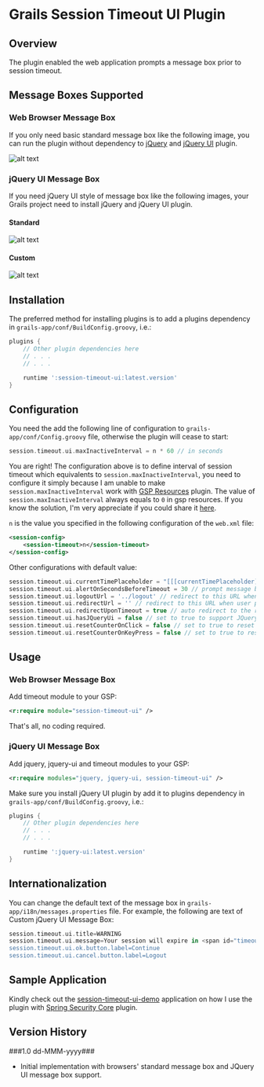 # Grails Session Timeout UI Plugin

## Overview
The plugin enabled the web application prompts a message box prior to session timeout.

## Message Boxes Supported
### Web Browser Message Box
If you only need basic standard message box like the following image, you can run the plugin without dependency to [jQuery](http://www.grails.org/plugin/jquery) and [jQuery UI](http://www.grails.org/plugin/jquery-ui) plugin.

![alt text](https://raw.github.com/limcheekin/grails-session-timeout-ui/master/docs/images/standard.jpg "Web Browser Message Box")

### jQuery UI Message Box
If you need jQuery UI style of message box like the following images, your Grails project need to install jQuery and jQuery UI plugin.

#### Standard
![alt text](https://raw.github.com/limcheekin/grails-session-timeout-ui/master/docs/images/jqueryUI.jpg "Standard jQuery UI Message Box")

#### Custom
![alt text](https://raw.github.com/limcheekin/grails-session-timeout-ui/master/docs/images/jqueryUI-custom.jpg "Custom jQuery UI Message Box")

## Installation
The preferred method for installing plugins is to add a plugins dependency in `grails-app/conf/BuildConfig.groovy`, i.e.:
```groovy
plugins {
    // Other plugin dependencies here
    // . . .
    // . . .

	runtime ':session-timeout-ui:latest.version' 
}
```

## Configuration
You need the add the following line of configuration to `grails-app/conf/Config.groovy` file, otherwise the plugin will cease to start:
```groovy
session.timeout.ui.maxInactiveInterval = n * 60 // in seconds
```
You are right! The configuration above is to define interval of session timeout which equivalents to `session.maxInactiveInterval`, you need to configure it simply because I am unable to make `session.maxInactiveInterval` work with [GSP Resources](http://grails.org/plugin/gsp-resources) plugin. The value of `session.maxInactiveInterval` always equals to `0` in gsp resources. If you know the solution, I'm very appreciate if you could share it [here](https://github.com/limcheekin/grails-timeout/issues). 

`n` is the value you specified in the following configuration of the `web.xml` file:
```xml
<session-config>
	<session-timeout>n</session-timeout>
</session-config>
```

Other configurations with default value:
```groovy
session.timeout.ui.currentTimePlaceholder = "[[[currentTimePlaceholder]]]" // to be replaced by local time of the browser
session.timeout.ui.alertOnSecondsBeforeTimeout = 30 // prompt message box n seconds before session time out
session.timeout.ui.logoutUrl = '../logout' // redirect to this URL when user press Cancel button
session.timeout.ui.redirectUrl = '' // redirect to this URL when user press OK button, when it is empty redirect to current URL
session.timeout.ui.redirectUponTimeout = true // auto redirect to the redirectUrl upon timeout, you should see login screen as session expired
session.timeout.ui.hasJQueryUi = false // set to true to support JQuery UI message box even jquery-ui plugin is not installed
session.timeout.ui.resetCounterOnClick = false // set to true to reset the timeout counter to 0 on mouse click
session.timeout.ui.resetCounterOnKeyPress = false // set to true to reset the timeout counter to 0 on key press
```

## Usage
### Web Browser Message Box
Add timeout module to your GSP:
```xml
<r:require module="session-timeout-ui" />
```
That's all, no coding required.

### jQuery UI Message Box
Add jquery, jquery-ui and timeout modules to your GSP:
```xml
<r:require modules="jquery, jquery-ui, session-timeout-ui" />
```
Make sure you install jQuery UI plugin by add it to plugins dependency in `grails-app/conf/BuildConfig.groovy`, i.e.:
```groovy
plugins {
    // Other plugin dependencies here
    // . . .
    // . . .

	runtime ':jquery-ui:latest.version' 
}
```
## Internationalization
You can change the default text of the message box in `grails-app/i18n/messages.properties` file. For example, the following are text of Custom jQuery UI Message Box:
```groovy
session.timeout.ui.title=WARNING
session.timeout.ui.message=Your session will expire in <span id="timeoutCounter"></span> seconds.
session.timeout.ui.ok.button.label=Continue
session.timeout.ui.cancel.button.label=Logout
```

## Sample Application
Kindly check out the [session-timeout-ui-demo](http://github.com/limcheekin/grails-session-timeout-ui-demo) application on how I use the plugin with [Spring Security Core](http://grails.org/plugin/spring-security-core) plugin.

## Version History
###1.0 dd-MMM-yyyy###
* Initial implementation with browsers' standard message box and JQuery UI message box support.